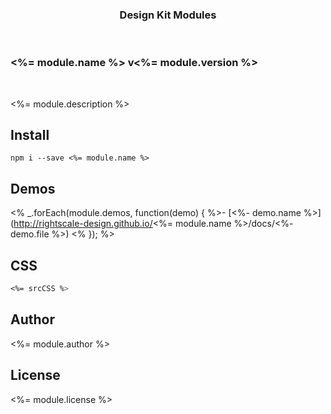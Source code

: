<p align="center">
  <h3 align="center">Design Kit Modules</h3>
</p>

<br>

<h3><%= module.name %> <span>v<%= module.version %></span></h3>

<br>

<%= module.description %>

## Install
```
npm i --save <%= module.name %>
```

## Demos

<% _.forEach(module.demos, function(demo) { %>- [<%- demo.name %>](http://rightscale-design.github.io/<%= module.name %>/docs/<%- demo.file %>)
<% }); %>

## CSS

```css
<%= srcCSS %>
```

## Author

<%= module.author %>

## License

<%= module.license %>
